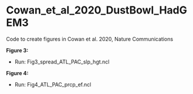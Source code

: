 # Cowan_et_al_2020_DustBowl_HadGEM3
Code to create figures in Cowan et al. 2020, Nature Communications

**Figure 3:**
 - Run: Fig3_spread_ATL_PAC_slp_hgt.ncl

**Figure 4:**
 - Run: Fig4_ATL_PAC_prcp_ef.ncl
